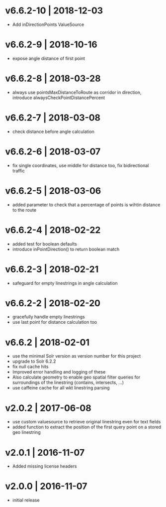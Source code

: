 # v6.6.2-10 | 2018-12-03
* Add inDirectionPoints ValueSource

# v6.6.2-9 | 2018-10-16
* expose angle distance of first point

# v6.6.2-8 | 2018-03-28
* always use pointsMaxDistanceToRoute as corridor in direction, introduce alwaysCheckPointDistancePercent

# v6.6.2-7 | 2018-03-08
* check distance before angle calculation

# v6.6.2-6 | 2018-03-07
* fix single coordinates, use middle for distance too, fix bidirectional traffic

# v6.6.2-5 | 2018-03-06
* added parameter to check that a percentage of points is wihtin distance to the route

# v6.6.2-4 | 2018-02-22
* added test for boolean defaults
* introduce inPointDirection() to return boolean match

# v6.6.2-3 | 2018-02-21
* safeguard for empty linestrings in angle calculation

# v6.6.2-2 | 2018-02-20
* gracefully handle empty linestrings
* use last point for distance calculation too

# v6.6.2 | 2018-02-01
* use the minimal Solr version as version number for this project
* upgrade to Solr 6.2.2
* fix null cache hits
* Improved error handling and logging of these
* Also calculate geometry to enable geo spatial filter queries for surroundings of the linestring (contains, intersects, ...)
* use caffeine cache for all wkt linestring parsing

# v2.0.2 | 2017-06-08
* use custom valuesource to retrieve original linestring even for text fields
* added function to extract the position of the first query point on a stored geo linestring

# v2.0.1 | 2016-11-07
* Added missing license headers

# v2.0.0 | 2016-11-07
* initial release
